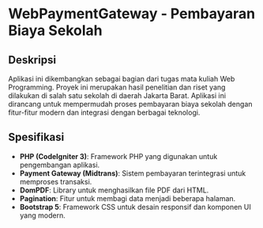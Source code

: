 # WebPaymentGateway - Pembayaran Biaya Sekolah

## Deskripsi

Aplikasi ini dikembangkan sebagai bagian dari tugas mata kuliah Web Programming. Proyek ini merupakan hasil penelitian dan riset yang dilakukan di salah satu sekolah di daerah Jakarta Barat. Aplikasi ini dirancang untuk mempermudah proses pembayaran biaya sekolah dengan fitur-fitur modern dan integrasi dengan berbagai teknologi.

## Spesifikasi

- **PHP (CodeIgniter 3)**: Framework PHP yang digunakan untuk pengembangan aplikasi.
- **Payment Gateway (Midtrans)**: Sistem pembayaran terintegrasi untuk memproses transaksi.
- **DomPDF**: Library untuk menghasilkan file PDF dari HTML.
- **Pagination**: Fitur untuk membagi data menjadi beberapa halaman.
- **Bootstrap 5**: Framework CSS untuk desain responsif dan komponen UI yang modern.


